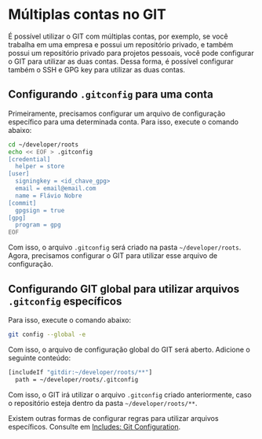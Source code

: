 # Múltiplas contas no GIT

É possível utilizar o GIT com múltiplas contas, por exemplo, se você trabalha em uma empresa e possui um repositório privado, e também possui um repositório privado para projetos pessoais, você pode configurar o GIT para utilizar as duas contas. Dessa forma, é possível configurar também o SSH e GPG key para utilizar as duas contas.

## Configurando `.gitconfig` para uma conta

Primeiramente, precisamos configurar um arquivo de configuração específico para uma determinada conta. Para isso, execute o comando abaixo:

```bash
cd ~/developer/roots
echo << EOF > .gitconfig
[credential]
  helper = store
[user]
  signingkey = <id_chave_gpg>
  email = email@email.com
  name = Flávio Nobre
[commit]
  gpgsign = true
[gpg]
  program = gpg
EOF
```
Com isso, o arquivo `.gitconfig` será criado na pasta `~/developer/roots`. Agora, precisamos configurar o GIT para utilizar esse arquivo de configuração.

## Configurando GIT global para utilizar arquivos `.gitconfig` específicos

Para isso, execute o comando abaixo:

```bash
git config --global -e
```

Com isso, o arquivo de configuração global do GIT será aberto. Adicione o seguinte conteúdo:

```bash
[includeIf "gitdir:~/developer/roots/**"]
  path = ~/developer/roots/.gitconfig
```

Com isso, o GIT irá utilizar o arquivo `.gitconfig` criado anteriormente, caso o repositório esteja dentro da pasta `~/developer/roots/**`.

Existem outras formas de configurar regras para utilizar arquivos específicos. Consulte em [Includes: Git Configuration](https://git-scm.com/docs/git-config#_includes).